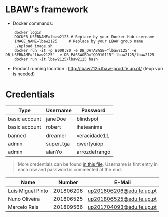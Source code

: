 # LBAW's framework

- Docker commands:

```
    docker login
    DOCKER_USERNAME=lbaw2125 # Replace by your Docker Hub username
    IMAGE_NAME=lbaw2125     # Replace by your LBAW group name
    ./upload_image.sh
    docker run -it -p 8000:80 -e DB_DATABASE="lbaw2125" -e DB_USERNAME="lbaw2125" -e DB_PASSWORD="QO910115" lbaw2125/lbaw2125
    docker run -it lbaw2125/lbaw2125 bash
```

<!-- 
    docker login
    DOCKER_USERNAME=johndoe # Replace by your Docker Hub username
    IMAGE_NAME=lbaw21gg     # Replace by your LBAW group name
    ./upload_image.sh
    docker run -it -p 8000:80 -e DB_DATABASE="lbaw21gg" -e DB_USERNAME="lbaw21gg" -e DB_PASSWORD="PASSWORD" <DOCKER_USERNAME>/lbaw21gg
    docker run -it lbaw21gg/lbaw21gg bash
 -->

- Product running location : http://lbaw2125.lbaw-prod.fe.up.pt/ (feup vpn is needed)

# Credentials

| Type          | Username  | Password |
| ------------- | --------- | -------- |
| basic account | janeDoe    | blindspot |
| basic account | robert    | ihateanime |
|  banned  |  dreamer   | veracidade11 |
| admin | super_tga    | qwertyuiop |
| admin | alanYo    | arrozdefrango |

> More credentials can be found [in this file](resources/sql/populate.sql). Username is first entry in each row and password is commented at the end.


| Name                      | Number    | E-Mail               |
| ------------------------- | --------- | ------------------   |
| Luís Miguel Pinto         | 201806206 | up201806206@edu.fe.up.pt |
| Nuno Oliveira             | 201806525 | up201806525@edu.fe.up.pt |
| Marcelo Reis             | 201809566 |  up201704093@edu.fe.up.pt |


